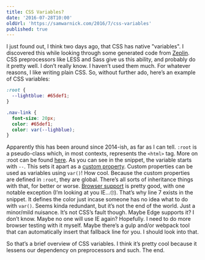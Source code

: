 ```yaml
---
title: CSS Variables?
date: '2016-07-28T10:00'
oldUrl: 'https://samwarnick.com/2016/7/css-variables'
published: true
---
```


I just found out, I think two days ago, that CSS has native "variables". I discovered this while looking through some generated code from [Zeplin](https://zeplin.io/). CSS preprocessors like LESS and Sass give us this ability, and probably do it pretty well. I don’t really know. I haven’t used them much. For whatever reasons, I like writing plain CSS. So, without further ado, here’s an example of CSS variables:

```css
:root {
  --lightblue: #65def1;
}

.nav-link {
  font-size: 20px;
  color: #65def1;
  color: var(--lighblue);
}
```

Apparently this has been around since 2014-ish, as far as I can tell. `:root` is a pseudo-class which, in most contexts, represents the `<html>` tag. More on :root can be found [here](https://developer.mozilla.org/en-US/docs/Web/CSS/:root). As you can see in the snippet, the variable starts with `--`. This sets it apart as a [custom property](https://developer.mozilla.org/en-US/docs/Web/CSS/--*). Custom properties can be used as variables using `var()`! How cool. Because the custom properties are defined in `:root`, they are global. There’s all sorts of inheritance things with that, for better or worse. [Browser support](https://developer.mozilla.org/en-US/docs/Web/CSS/Using_CSS_variables#Browser_compatibility) is pretty good, with one notable exception (I’m looking at you IE…🙄). That’s why line 7 exists in the snippet. It defines the color just incase someone has no idea what to do with `var()`. Seems kinda redundant, but it’s not the end of the world. Just a minor/mild nuisance. It’s not CSS’s fault though. Maybe Edge supports it? I don’t know. Maybe no one will use IE again? Hopefully. I need to do more browser testing with it myself. Maybe there’s a gulp and/or webpack tool that can automatically insert that fallback line for you. I should look into that.

So that’s a brief overview of CSS variables. I think it’s pretty cool because it lessens our dependency on preprocessors and such. The end.
